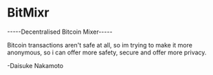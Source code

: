 # BitMixr
-----Decentralised Bitcoin Mixer-----

Bitcoin transactions aren't safe at all, so im trying to make it more anonymous, so i can offer more safety, secure and offer more privacy.

  -Daisuke Nakamoto
